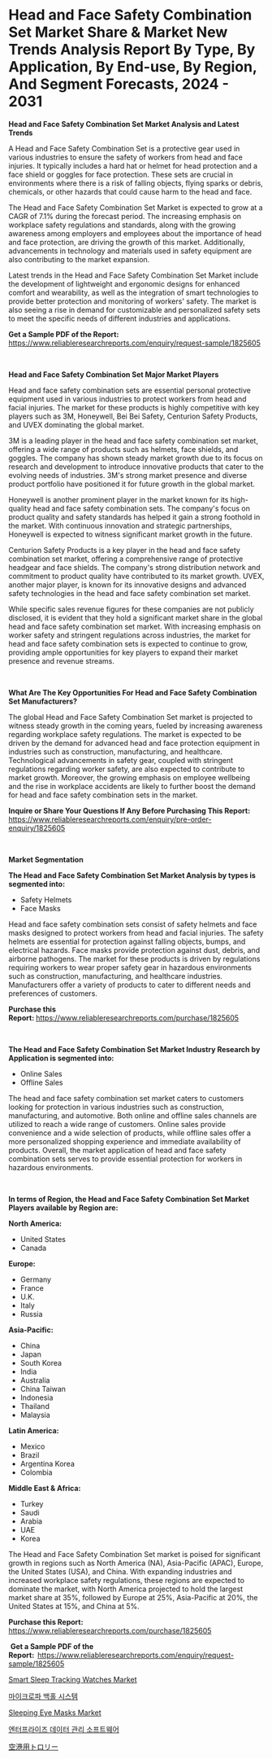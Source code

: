 <p><h1>Head and Face Safety Combination Set Market Share & Market New Trends Analysis Report By Type, By Application, By End-use, By Region, And Segment Forecasts, 2024 - 2031</h1></p><p><strong>Head and Face Safety Combination Set Market Analysis and Latest Trends</strong></p>
<p><p>A Head and Face Safety Combination Set is a protective gear used in various industries to ensure the safety of workers from head and face injuries. It typically includes a hard hat or helmet for head protection and a face shield or goggles for face protection. These sets are crucial in environments where there is a risk of falling objects, flying sparks or debris, chemicals, or other hazards that could cause harm to the head and face.</p><p>The Head and Face Safety Combination Set Market is expected to grow at a CAGR of 7.1% during the forecast period. The increasing emphasis on workplace safety regulations and standards, along with the growing awareness among employers and employees about the importance of head and face protection, are driving the growth of this market. Additionally, advancements in technology and materials used in safety equipment are also contributing to the market expansion.</p><p>Latest trends in the Head and Face Safety Combination Set Market include the development of lightweight and ergonomic designs for enhanced comfort and wearability, as well as the integration of smart technologies to provide better protection and monitoring of workers' safety. The market is also seeing a rise in demand for customizable and personalized safety sets to meet the specific needs of different industries and applications.</p></p>
<p><strong>Get a Sample PDF of the Report:&nbsp;</strong> <a href="https://www.reliableresearchreports.com/enquiry/request-sample/1825605">https://www.reliableresearchreports.com/enquiry/request-sample/1825605</a></p>
<p>&nbsp;</p>
<p><strong>Head and Face Safety Combination Set Major Market Players</strong></p>
<p><p>Head and face safety combination sets are essential personal protective equipment used in various industries to protect workers from head and facial injuries. The market for these products is highly competitive with key players such as 3M, Honeywell, Bei Bei Safety, Centurion Safety Products, and UVEX dominating the global market.</p><p>3M is a leading player in the head and face safety combination set market, offering a wide range of products such as helmets, face shields, and goggles. The company has shown steady market growth due to its focus on research and development to introduce innovative products that cater to the evolving needs of industries. 3M's strong market presence and diverse product portfolio have positioned it for future growth in the global market.</p><p>Honeywell is another prominent player in the market known for its high-quality head and face safety combination sets. The company's focus on product quality and safety standards has helped it gain a strong foothold in the market. With continuous innovation and strategic partnerships, Honeywell is expected to witness significant market growth in the future.</p><p>Centurion Safety Products is a key player in the head and face safety combination set market, offering a comprehensive range of protective headgear and face shields. The company's strong distribution network and commitment to product quality have contributed to its market growth. UVEX, another major player, is known for its innovative designs and advanced safety technologies in the head and face safety combination set market.</p><p>While specific sales revenue figures for these companies are not publicly disclosed, it is evident that they hold a significant market share in the global head and face safety combination set market. With increasing emphasis on worker safety and stringent regulations across industries, the market for head and face safety combination sets is expected to continue to grow, providing ample opportunities for key players to expand their market presence and revenue streams.</p></p>
<p>&nbsp;</p>
<p><strong>What Are The Key Opportunities For Head and Face Safety Combination Set Manufacturers?</strong></p>
<p><p>The global Head and Face Safety Combination Set market is projected to witness steady growth in the coming years, fueled by increasing awareness regarding workplace safety regulations. The market is expected to be driven by the demand for advanced head and face protection equipment in industries such as construction, manufacturing, and healthcare. Technological advancements in safety gear, coupled with stringent regulations regarding worker safety, are also expected to contribute to market growth. Moreover, the growing emphasis on employee wellbeing and the rise in workplace accidents are likely to further boost the demand for head and face safety combination sets in the market.</p></p>
<p><strong>Inquire or Share Your Questions If Any Before Purchasing This Report:</strong> <a href="https://www.reliableresearchreports.com/enquiry/pre-order-enquiry/1825605">https://www.reliableresearchreports.com/enquiry/pre-order-enquiry/1825605</a></p>
<p>&nbsp;</p>
<p><strong>Market Segmentation</strong></p>
<p><strong>The Head and Face Safety Combination Set Market Analysis by types is segmented into:</strong></p>
<p><ul><li>Safety Helmets</li><li>Face Masks</li></ul></p>
<p><p>Head and face safety combination sets consist of safety helmets and face masks designed to protect workers from head and facial injuries. The safety helmets are essential for protection against falling objects, bumps, and electrical hazards. Face masks provide protection against dust, debris, and airborne pathogens. The market for these products is driven by regulations requiring workers to wear proper safety gear in hazardous environments such as construction, manufacturing, and healthcare industries. Manufacturers offer a variety of products to cater to different needs and preferences of customers.</p></p>
<p><strong>Purchase this Report:&nbsp;</strong><a href="https://www.reliableresearchreports.com/purchase/1825605">https://www.reliableresearchreports.com/purchase/1825605</a></p>
<p>&nbsp;</p>
<p><strong>The Head and Face Safety Combination Set Market Industry Research by Application is segmented into:</strong></p>
<p><ul><li>Online Sales</li><li>Offline Sales</li></ul></p>
<p><p>The head and face safety combination set market caters to customers looking for protection in various industries such as construction, manufacturing, and automotive. Both online and offline sales channels are utilized to reach a wide range of customers. Online sales provide convenience and a wide selection of products, while offline sales offer a more personalized shopping experience and immediate availability of products. Overall, the market application of head and face safety combination sets serves to provide essential protection for workers in hazardous environments.</p></p>
<p>&nbsp;</p>
<p><strong>In terms of Region, the Head and Face Safety Combination Set Market Players available by Region are:</strong></p>
<p>
    <p> <strong> North America: </strong>
        <ul>
            <li>United States</li>
            <li>Canada</li>
        </ul>
        </p> 
    <p> <strong> Europe: </strong>
        <ul>
            <li>Germany</li>
            <li>France</li>
            <li>U.K.</li>
            <li>Italy</li>
            <li>Russia</li>
        </ul>
        </p> 
    <p> <strong> Asia-Pacific: </strong>
        <ul>
            <li>China</li>
            <li>Japan</li>
            <li>South Korea</li>
            <li>India</li>
            <li>Australia</li>
            <li>China Taiwan</li>
            <li>Indonesia</li>
            <li>Thailand</li>
            <li>Malaysia</li>
        </ul>
        </p> 
    <p> <strong> Latin America: </strong>
        <ul>
            <li>Mexico</li>
            <li>Brazil</li>
            <li>Argentina Korea</li>
            <li>Colombia</li>
        </ul>
        </p> 
    <p> <strong> Middle East & Africa: </strong>
        <ul>
            <li>Turkey</li>
            <li>Saudi</li>
            <li>Arabia</li>
            <li>UAE</li>
            <li>Korea</li>
        </ul>
    </p>
    </p>
<p><p>The Head and Face Safety Combination Set market is poised for significant growth in regions such as North America (NA), Asia-Pacific (APAC), Europe, the United States (USA), and China. With expanding industries and increased workplace safety regulations, these regions are expected to dominate the market, with North America projected to hold the largest market share at 35%, followed by Europe at 25%, Asia-Pacific at 20%, the United States at 15%, and China at 5%.</p></p>
<p><strong>Purchase this Report: </strong><a href="https://www.reliableresearchreports.com/purchase/1825605">https://www.reliableresearchreports.com/purchase/1825605</a></p>
<p>&nbsp;<strong>Get a Sample PDF of the Report:&nbsp;&nbsp;</strong><a href="https://www.reliableresearchreports.com/enquiry/request-sample/1825605">https://www.reliableresearchreports.com/enquiry/request-sample/1825605</a></p>
<p><strong></strong></p>
<p><p><a href="https://github.com/jodemen/Market-Research-Report-List-2/blob/main/smart-sleep-tracking-watches-market.md">Smart Sleep Tracking Watches Market</a></p><p><a href="https://github.com/crfsywufhm81415/Market-Research-Report-List-1/blob/main/77397776487.md">마이크로파 백홀 시스템</a></p><p><a href="https://github.com/Sarissaschmalingtr6fz2739/Market-Research-Report-List-1/blob/main/sleeping-eye-masks-market.md">Sleeping Eye Masks Market</a></p><p><a href="https://github.com/royErdmtyan906778/Market-Research-Report-List-1/blob/main/48318826486.md">엔터프라이즈 데이터 관리 소프트웨어</a></p><p><a href="https://github.com/EthanMorar2011/Market-Research-Report-List-1/blob/main/82747687459.md">空港用トロリー</a></p></p>